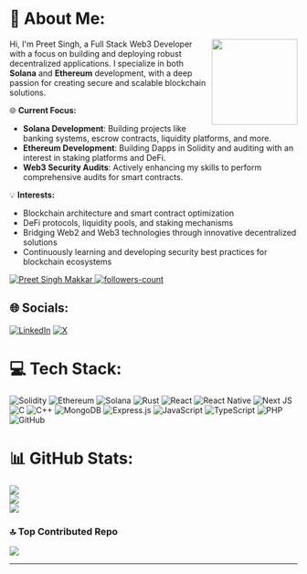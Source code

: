 # 💫 About Me:
<img align="right" height="150" src="https://i.giphy.com/media/v1.Y2lkPTc5MGI3NjExeWh0bzFjbWNpcmQ2MTRrbmliZ3Y4eXl0M3ZvZXE1aDRydXVzanNjaCZlcD12MV9pbnRlcm5hbF9naWZfYnlfaWQmY3Q9Zw/Rpl1sod1vCXK0L2SUN/giphy.gif"  />

Hi, I'm Preet Singh, a Full Stack Web3 Developer with a focus on building and deploying robust decentralized applications. I specialize in both **Solana** and **Ethereum** development, with a deep passion for creating secure and scalable blockchain solutions.

🌐 **Current Focus:**
- **Solana Development**: Building projects like banking systems, escrow contracts, liquidity platforms, and more.
- **Ethereum Development**: Building Dapps in Solidity and auditing with an interest in staking platforms and DeFi.
- **Web3 Security Audits**: Actively enhancing my skills to perform comprehensive audits for smart contracts.


💡 **Interests:**
- Blockchain architecture and smart contract optimization
- DeFi protocols, liquidity pools, and staking mechanisms
- Bridging Web2 and Web3 technologies through innovative decentralized solutions
- Continuously learning and developing security best practices for blockchain ecosystems


<p align="left">
    <a href="https://github.com/preetsinghmakkar">
        <img src="https://komarev.com/ghpvc/?username=preetsinghmakkar&label=Profile%20views&color=0e75b6&style=flat" alt="Preet Singh Makkar" />
    </a>
    <a href="https://github.com/preetsinghmakkar?tab=followers">
        <img src="https://img.shields.io/github/followers/preetsinghmakkar?label=Followers&style=social" alt="followers-count">
    </a>
</p>

## 🌐 Socials:
[![LinkedIn](https://img.shields.io/badge/LinkedIn-%230077B5.svg?logo=linkedin&logoColor=white)](https://linkedin.com/in/https://www.linkedin.com/in/preet-singh-a65967302/) [![X](https://img.shields.io/badge/X-black.svg?logo=X&logoColor=white)](https://x.com/https://x.com/Preet132319) 

# 💻 Tech Stack:
![Solidity](https://img.shields.io/badge/Solidity-%23363636.svg?style=for-the-badge&logo=solidity&logoColor=white) ![Ethereum](https://img.shields.io/badge/Ethereum-%23363636.svg?style=for-the-badge&logo=Ethereum&logoColor=white) ![Solana](https://img.shields.io/badge/Solana-%23363636.svg?style=for-the-badge&logo=Solana&logoColor=white) ![Rust](https://img.shields.io/badge/rust-%23000000.svg?style=for-the-badge&logo=rust&logoColor=white)  ![React](https://img.shields.io/badge/react-%2320232a.svg?style=for-the-badge&logo=react&logoColor=%2361DAFB) ![React Native](https://img.shields.io/badge/react_native-%2320232a.svg?style=for-the-badge&logo=react&logoColor=%2361DAFB) ![Next JS](https://img.shields.io/badge/Next-black?style=for-the-badge&logo=next.js&logoColor=white) ![C](https://img.shields.io/badge/c-%2300599C.svg?style=for-the-badge&logo=c&logoColor=white) ![C++](https://img.shields.io/badge/c++-%2300599C.svg?style=for-the-badge&logo=c%2B%2B&logoColor=white) ![MongoDB](https://img.shields.io/badge/MongoDB-%234ea94b.svg?style=for-the-badge&logo=mongodb&logoColor=white) ![Express.js](https://img.shields.io/badge/express.js-%23404d59.svg?style=for-the-badge&logo=express&logoColor=%2361DAFB) ![JavaScript](https://img.shields.io/badge/javascript-%23323330.svg?style=for-the-badge&logo=javascript&logoColor=%23F7DF1E) ![TypeScript](https://img.shields.io/badge/typescript-%23007ACC.svg?style=for-the-badge&logo=typescript&logoColor=white) ![PHP](https://img.shields.io/badge/php-%23777BB4.svg?style=for-the-badge&logo=php&logoColor=white) ![GitHub](https://img.shields.io/badge/github-%23121011.svg?style=for-the-badge&logo=github&logoColor=white)
# 📊 GitHub Stats:
![](https://github-readme-stats.vercel.app/api?username=preetsinghmakkar&theme=gruvbox&hide_border=false&include_all_commits=true&count_private=true)<br/>
![](https://github-readme-streak-stats.herokuapp.com/?user=preetsinghmakkar&theme=gruvbox&hide_border=false)<br/>
![](https://github-readme-stats.vercel.app/api/top-langs/?username=preetsinghmakkar&theme=gruvbox&hide_border=false&include_all_commits=true&count_private=true&layout=compact)

### 🔝 Top Contributed Repo
![](https://github-contributor-stats.vercel.app/api?username=preetsinghmakkar&limit=5&theme=dark&combine_all_yearly_contributions=true)

---

